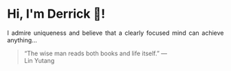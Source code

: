 # Hi, I'm Derrick 👋!
<p align="justify">I admire uniqueness and believe that a clearly focused mind can achieve anything...</p> 
<!-- #quote-start -->
<blockquote>&ldquo;The wise man reads both books and life itself.&rdquo; &mdash; <footer>Lin Yutang</footer></blockquote>
<!-- #quote-end -->
